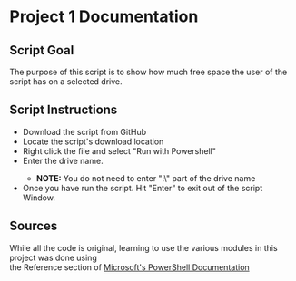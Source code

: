 <h1>Project 1 Documentation</h1>
<h2>Script Goal</h2>
<body>The purpose of this script is to show how much free space the user of the script has on a selected drive. </body>
<h2>Script Instructions</h2>
<body>
  <ul>
    <li>Download the script from GitHub</li>
    <li>Locate the script's download location</li>
    <li>Right click the file and select "Run with Powershell"</li>
    <li>Enter the drive name. </li>
      <ul><li><b>NOTE:</b>  You do not need to enter ":\" part of the drive name</li></ul> 
    <li>Once you have run the script. Hit "Enter" to exit out of the script Window.</li>
  </ul>
</body>

<h2>Sources</h2>
<body>
  While all the code is original, 
  learning to use the various modules in this project was done using <br>
  the Reference section of <a href="https://learn.microsoft.com/en-us/powershell/scripting/how-to-use-docs?view=powershell-7.3">Microsoft's PowerShell Documentation</a>

</body>

